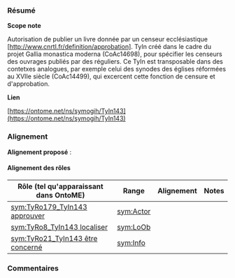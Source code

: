 ### Résumé

**Scope note**

Autorisation de publier un livre donnée par un censeur ecclésiastique [http://www.cnrtl.fr/definition/approbation]. TyIn créé dans le cadre du projet Gallia monastica moderna (CoAc14698), pour spécifier les censeurs des ouvrages publiés par des réguliers. Ce TyIn est transposable dans des contetxes analogues, par exemple celui des synodes des églises réformées au XVIIe siècle (CoAc14499), qui excercent cette fonction de censure et d'approbation. 

**Lien**

[https://ontome.net/ns/symogih/TyIn143](https://ontome.net/ns/symogih/TyIn143)

### Alignement

**Alignement proposé** :

#### Alignement des rôles

| Rôle (tel qu'apparaissant dans OntoME) | Range | Alignement | Notes |
| ----- | ----- | ----- | ----- |
| [sym:TyRo179_TyIn143 approuver](https://ontome.net/ns/symogih/TyRo179_TyIn143) | [sym:Actor](https://ontome.net/ns/symogih/Actor) |   |   |
| [sym:TyRo8_TyIn143 localiser](https://ontome.net/ns/symogih/TyRo8_TyIn143) | [sym:LoOb](https://ontome.net/ns/symogih/LoOb) |   |   |
| [sym:TyRo21_TyIn143 être concerné](https://ontome.net/ns/symogih/TyRo21_TyIn143) | [sym:Info](https://ontome.net/ns/symogih/Info) |   |   |

### Commentaires